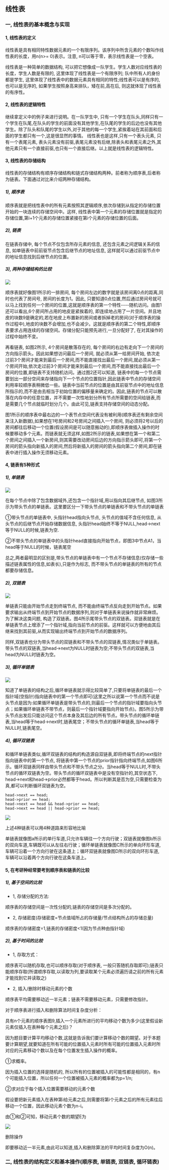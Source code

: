 ## 线性表

### 一, 线性表的基本概念与实现

#### 1, 线性表的定义

线性表是具有相同特性数据元素的一个有限序列。该序列中所含元素的个数叫作线性表的长度，用n(n>= 0)表示。注意, n可以等于零，表示线性表是一个空表。

线性表是一种简单的数据结构, 可以把它想像成一队学生。学生人数对应线性表的长度，学生人数是有限的, 这里体现了线性表是一个有限序列; 队中所有人的身份都是学生, 这里体现了线性表中的数据元素具有相同的特性;线性表可以是有序的, 也可以是无序的, 如果学生按照身高来排队，矮在前,高在后, 则这就体现了线性表的有序性。

#### 2, 线性表的逻辑特性

继续拿定义中的例子来进行说明。在一队学生中, 只有一个学生在队头,同样只有一个学生在队尾,在队头的学生的前面没有其他学生,在队尾的学生的后边也没有其他学生。除了队头和队尾的学生以外,对于其他的每一个学生,紧挨着站在其前面和后面的学生都只有一个,这是很显然的事情。 线性表也是这样,只有一个表头元素, 只有一个表尾元素, 表头元素没有前驱,表尾元素没有后继,除表头和表尾元素之外,其他元素只有一个直接前驱,也只有一个直接后继。以上就是线性表的逻辑特性。

#### 3, 线性表的存储结构

线性表的存储结构有顺序存储结构和链式存储结构两种。前者称为顺序表,后者称为链表。下面通过对比来介绍两种存储结构。

##### 1), 顺序表 

顺序表就是把线性表中的所有元素按照其逻辑顺序,依次存储到从指定的存储位置开始的一块连续的存储空间中。这样, 线性表中第一个元素的存储位置就是指定的存储位置,第i+1个元素的存储位置紧接在第i个元素的存储位置的后面。

##### 2), 链表

在链表存储中, 每个节点不仅包含所存元素的信息, 还包含元素之间逻辑关系的信息, 如单链表中前前驱节点包含后继节点的地址信息, 这样就可以通过前驱节点中的地址信息找到后继节点的位置。

##### 3), 两种存储结构的比较

![](https://github.com/chensongpoixs/cstructdata/raw/master/%E4%B8%80%2C%E7%BA%BF%E6%80%A7%E8%A1%A8/img/sequence_linked_table.png?raw=true)

顺序表就好像图1所示的一排房间, 每个房间左边的数字就是该房间离0点的距离,同时也代表了房间号, 房间的长度为1。因此, 只要知道0点位置,然后通过房间号就可以马上找到任何一个房间的位置,这就是顺序表的第一个特性----随机访问。由图1还可以看出,6个房间所占用的地皮是紧挨着的, 即连续地占用了一片空间。并且地皮的块数9是确定的,若在地皮上布置新的房间或者拆掉老的房间(对于顺序表的操作过程中),地皮的块数不会增加,也不会减少。这就是顺序表的第二个特性,即顺序表要求占用连续的存储空间。存储分配只能预先进行,一旦分配好了, 在对其操作的过程中始终不变。

再看链表, 如图2所示, 4个房间是散落存在的, 每个房间的右边有走向下一个房间的方向指示箭头。因此如果想访问最后一个房间, 就必须从第一给房间开始, 依次走过前3个房间才能来到最后一个房间,而不能直接找出最后一个房间,就必须从第一个房间开始,依次走过前3个房间才能来到最后一个房间,而不能直接找出最后一个房间的位置,即链表不支持随机访问。通过图2还可以知道, 链表中的每一个节点需要划出一部分空间来存储指向下一个节点的位置指针,因此链表中节点的存储空间利用率较顺序表稍微低一些。链表中当前节点的位置是由其前驱节点中的地址信息所指示的,而不是由去相当于初始位置的偏移量来确定的。因此,链表的节点可以散落在内存中的任意位置，并不需要一次性地划分所有节点所需要的空间给链表,而是需要几个节点就临时划分几个。由此可见,链表支持存储空间的动态分配。

图1所示的顺序表中最右边的一个表节点空间代表没有被利用(顺序表还有剩余空间来注入新数据),如果想在1号房间和2号房间之间插入一个房间, 则必须将2号以后的房间都往后移动一个位置(假设房间是可以随意搬动的),即顺序表做插入操作的时候要移动多个元素。而链表就无须这样,如图2所示的链表,如果想在第一个和第二个房间之间插入一个新房间,则其需要改动房间后边的方向指示箭头即可,将第一个房间的箭头指向新插入的房间,然后将新插入的房间的箭头指向第二个房间,即在链表中进行插入操作无须移动元素。

#### 4, 链表有5种形式

##### 1), 单链表 

![](https://github.com/chensongpoixs/cstructdata/raw/master/%E4%B8%80%2C%E7%BA%BF%E6%80%A7%E8%A1%A8/img/single_list.png?raw=true)

在每个节点中除了包含数据域外,还包含一个指针域,用以指向其后继节点, 如图3所示为带头节点的单链表。这里要区分一下带头节点的单链表和不带头节点的单链表

①带头节点的单链表中, 头指针head指向头节点, 头节点的值域不含任何信息, 从头节点的后继节点开始存储数据信息, 头指针head始终不等于NULL,head->next等于NULL的时候,链表为空.

②不带头节点的单链表中的头指针head直接指向开始节点，即图3中节点A1，当head等于NULL的时候，链表尾空

总之,两者最明显的区别是,带头节点的单链表中有一个节点不存储信息(仅存储一些描述链表属性的信息,如表长),只是作为标志, 而不带头节点的单链表的所有的节点都要存储信息。

##### 2), 双链表

![](https://github.com/chensongpoixs/cstructdata/raw/master/%E4%B8%80%2C%E7%BA%BF%E6%80%A7%E8%A1%A8/img/double_linked_list.png?raw=true)

单链表只能由开始节点走到终端节点, 而不能由终端节点反向走到开始节点。如果要求输出从终端节点到开始节点的数据序列,则对于单链表来说操作就非常麻烦。为了解决这类问题, 构造了双链表。图4所示尾带头节点的双链表。双链表就是在单链表节点上增添了一个指针域,指向当前节点的前驱。这样就可以方便地由其后继来找到其前驱,从而实现输出终端节点到开始节点的数据序列。

同样,双链表也分为带头节点的双链表和不带头节点的双链表,情况类似于单链表。 带头节点的双链表,当head->next为NULL时链表为空;不带头节点的双链表,当head为NULL时链表为空。

##### 3), 循环单链表

![](https://github.com/chensongpoixs/cstructdata/raw/master/%E4%B8%80%2C%E7%BA%BF%E6%80%A7%E8%A1%A8/img/cycle_linked.png?raw=true)

知道了单链表的结构之后,循环单链表就示得比较简单了,只要将单链表的最后一个指针域(空指针)指向链表中的第一个节点即可(这里之所以说第一个节点而不说是头节点是因为:如果循环单链表是带头节点的,则最后一个节点的指针域要指向头节点；如果循环单链表不带节点，则最后一个指针域要指向开始节点)。图5所示为带头节点出发后只能访问这个节点本身及其后边的所有节点。带头节点的循环单链表,当head等于head->next时,链表尾空；不带头节点的循环单链表,当head等于NULL时,链表尾空。

##### 4), 循环双链表

和循环单链表类似,循环双链表的结构的构造源自双链表,即将终端节点的next指针指向链表中的第一个节点, 将链表中第一个节点的prior指针指向终端节点,如图6所示。循环双链表同样由带头节点和不带头节点之分。当head等于NULL时,不带头节点的循环双链表为空。带头节点的循环双链表中是没有空指针的,其空状态下, head->next和head->prior必然都等于head。所以判断其是否为空,只需要检查为真,都可以判断循环双链表为空。

```
head->next == head;
head->prior == head;
head->next == head && head->prior == head;
head->next == head || head->prior == head;
```

![](https://github.com/chensongpoixs/cstructdata/raw/master/%E4%B8%80%2C%E7%BA%BF%E6%80%A7%E8%A1%A8/img/linked.png?raw=true)

上述4种链表可以用4种道路来形容地比喻

单链表就像图a所示的单行车道,只允许车辆往一个方向行驶；双链表就像图b所示的双向车道,车辆既可以从左往右行驶；循环单链表就像图C所示的单向环形车道,车辆可沿着一个方向行驶在这条道上；循环双链表就像图D所示的双向环形车道, 车辆可以沿着两个方向行驶在这条车道上。

#### 5, 在考研种经常要考到顺序表和链表的比较

##### 1), 基于空间的比较

- 1, 存储分配的方法:

顺序表的存储空间是一次性分配的,链表的存储空间是多次分配的。

- 2, 存储密度(存储密度=节点值域所占的存储量/节点结构所占的存储总量)

顺序表的存储密度=1,链表的存储密度<1(因为节点种由指针域)

##### 2), 基于时间的比较

- 1, 存取方式：

顺序表可以随机存取,也可以顺序存取(对于顺序表, 一般只答随机存取即可);链表只能顺序存取(所谓顺序存取,以读取为列,要读取某个元素必须遍历请之前的所有元素才能找到它并读取之)

- 2, 插入/删除时移动元素的个数

顺序表平均需要移动近一半元素；链表不需要移动元素，只需要修改指针。

对于顺序表进行插入和删除算法时间复杂度分析：

具有n个元素的顺序表图9,插入一个元素所进行的平均移动个数为多少(这里假设新元素仅插入在表种每个元素之后)？

因为题目要计算平均移动个数,这就是告诉我们要计算移动个数的期望。对于本题要计算期望,就要知道在所有可能的位置插入元素时所有可能的位置插入元素时所对应的元素移动个数以及在每个位置发生插入操作的概率。

①求概率。

因为插入位置的选择是随机的, 所以所有的位置被插入的可能性都是相同的，有n个可能插入位置，所以任何一个位置被插入元素的概率都为p=1/n;

②求对应于每个插入位置需要移动的元素个数

假设要把新元素插入在表种第i给元素之后,则需要将第i个元素之后的所有元素往后移动一个位置，因此移动元素个数为n-i。

由①和②可知，移动元素个数的期望E为

![](https://github.com/chensongpoixs/cstructdata/raw/master/%E4%B8%80%2C%E7%BA%BF%E6%80%A7%E8%A1%A8/img/E.png?raw=true)

删除操作

即要移动近一半元素,由此可以知道,插入和删除算法的平均时间复杂度为O(n)。




### 二, 线性表的结构定义和基本操作(顺序表, 单链表, 双链表, 循环链表)






























